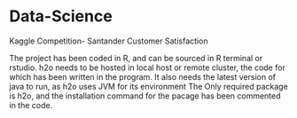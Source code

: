 # Data-Science

Kaggle Competition- Santander Customer Satisfaction

The project has been coded in R, and can be sourced in R terminal or rstudio.
h2o needs to be hosted in local host or remote cluster, the code for which has been written in the program. 
It also needs the latest version of java to run, as h2o uses JVM for its environment
The Only required package is h2o, and the installation command for the pacage has been commented in the code.

